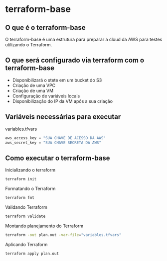 # terraform-base

## O que é o terraform-base
O terraform-base é uma estrutura para preparar a cloud da AWS para testes utilizando o Terraform.

## O que será configurado via terraform com o terraform-base
- Disponibilizará o stete em um bucket do S3
- Criação de uma VPC
- Criação de uma VM
- Configuração de variáveis locais
- Disponibilização do IP da VM após a sua criação

## Variáveis necessárias para executar
variables.tfvars
```terraform
aws_access_key = "SUA CHAVE DE ACESSO DA AWS"
aws_secret_key = "SUA CHAVE SECRETA DA AWS"
```

## Como executar o terraform-base
Inicializando o terraform
```bash
terraform init
```

Formatando o Terraform
```bash
terraform fmt
```

Validando Terraform
```bash
terraform validate
```

Montando planejamento do Terraform
```bash
terraform -out plan.out -var-file="variables.tfvars"
```

Aplicando Terraform
```bash
terraform apply plan.out
```

